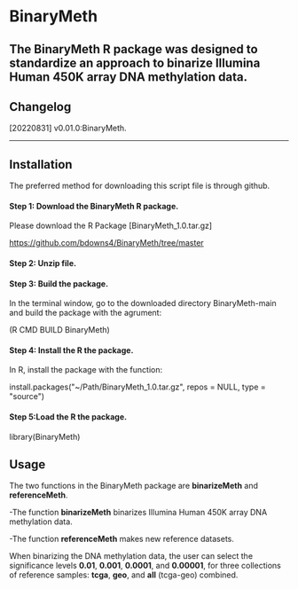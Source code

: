 # BinaryMeth


The BinaryMeth R package was designed to standardize an approach to binarize Illumina Human 450K array DNA methylation data.
---

## Changelog
[20220831] v0.01.0:BinaryMeth.

---

## Installation

The preferred method for downloading this script file is through github.


#### Step 1: Download the BinaryMeth R package.

Please download the R Package [BinaryMeth_1.0.tar.gz] 

https://github.com/bdowns4/BinaryMeth/tree/master

#### Step 2: Unzip file.


#### Step 3: Build the package.

In the terminal window, go to the downloaded directory BinaryMeth-main and build the package with the agrument:

(R CMD BUILD BinaryMeth)

#### Step 4: Install the R the package.

In R, install the package with the function:

install.packages("~/Path/BinaryMeth_1.0.tar.gz", repos = NULL, type = "source")

#### Step 5:Load the R the package.

library(BinaryMeth)

## Usage

The two functions in the BinaryMeth package are **binarizeMeth** and **referenceMeth**.

-The function **binarizeMeth** binarizes Illumina Human 450K array DNA methylation data.

-The function **referenceMeth** makes new reference datasets.

When binarizing the DNA methylation data, the user can select the significance levels **0.01**, **0.001**, **0.0001**, and **0.00001**, for three collections of reference samples: **tcga**, **geo**, and **all** (tcga-geo) combined.
